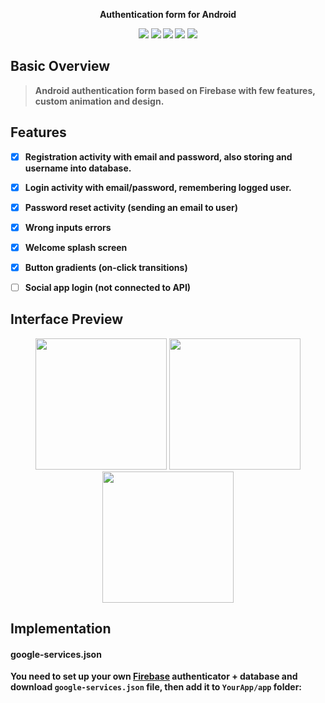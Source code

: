 <p align="center" text> <b>Authentication form for Android </p>

<p align="center">
<img src="https://img.shields.io/pypi/status/Django.svg"/>
<a href="https://codeclimate.com/github/ChmaraX/logregform-android/maintainability"><img src="https://api.codeclimate.com/v1/badges/c3bd5593b9920bf9022a/maintainability"/></a>
<a href="https://github.com/ChmaraX/logregform-android/issues"><img src="https://img.shields.io/github/issues/ChmaraX/logregform-android.svg"/></a>
<img src="https://img.shields.io/badge/contributions-welcome-orange.svg"/>
<a href="https://github.com/ChmaraX/logregform-android/blob/master/LICENSE"><img src="https://img.shields.io/badge/license-MIT-blue.svg"></a>
</p>


## Basic Overview

> Android authentication form based on Firebase with few features, custom animation and design. 

## Features

- [x] Registration activity with email and password, also storing and username into database. 
- [x] Login activity with email/password, remembering logged user. 
- [x] Password reset activity (sending an email to user)
- [x] Wrong inputs errors
- [x] Welcome splash screen
- [x] Button gradients (on-click transitions)
- [ ] Social app login (not connected to API)



## Interface Preview 

<p align="center">
  <img src="https://firebasestorage.googleapis.com/v0/b/czphishingapp.appspot.com/o/Screenshot_20200203-150729_CZLogin.jpg?alt=media&token=3114d491-98c8-47f3-bd9e-2391723a282c" width="210"/>
  <img src="https://firebasestorage.googleapis.com/v0/b/czphishingapp.appspot.com/o/Screenshot_20200203-150740_CZLogin.jpg?alt=media&token=017e0983-6760-4037-bc15-fc4c1ef3e053" width="210"/>
  <img src="https://firebasestorage.googleapis.com/v0/b/czphishingapp.appspot.com/o/Screenshot_20200203-150744_CZLogin.jpg?alt=media&token=6fc2a36f-6fd0-41a9-8915-8f12dcfc48b2" width="210"/>



## Implementation

#### google-services.json
You need to set up your own [Firebase](https://firebase.google.com/) authenticator + database and download `google-services.json` file, then add it to `YourApp/app` folder:
